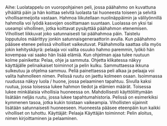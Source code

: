 Aihe: Luolatappelu on vuoropohjainen peli, jossa päähahmo on kuvattuna ylhäältä 
päin ja hän koittaa selvitä luolasta tai huoneesta toiseen ja selvitä 
vihollisarmeijoita vastaan. Hahmoa liikutellaan nuolinäppäimin ja 
välilyönnillä hahmolla voi lyödä kasvojen osoittamaan suuntaan. Luolassa 
on yksi tai useampi vihollinen, jotka koittavat pysäyttää päähahmon etenemisen. 
Viholliset liikkuvat joko satunnaisesti tai päähahmoa päin. Taistelu 
lopputulos määrittyy jonkin satunnaisgeneraattorin avulla. Kun päähahmo pääsee 
etenee pelissä viholliset vaikeutuvat. Päähahmolla saattaa olla myös jokin 
kehityskäyrä: pelaaja voi valita osuuko hahmo paremmin, lyökö hän kovempaa 
vai saako hän lisää elämiä.
Kun ohjelman ajaa tulee ruutuun kolme painiketta: Pelaa, ohje ja sammuta. 
Ohjetta klikatessa näkyy käyttäjälle pelinaikaiset toiminnot ja pelin kulku. 
Sammuttaessa ikkuna sulkeutuu ja ohjelma sammuu. Peliä painettaessa peli alkaa 
ja pelaaja voi valita hahmolleen nimen. Pelissä ruutu on jaettu kolmeen osaan. 
Isoimmassa ruudussa näkyy luola / huone, jossa pelaaminen tapahtuu. Sivulla 
kaksi ruutua, jossa toisessa lukee hahmon tiedot ja elämien määrät. Toisessa 
lukee minkälaisia vihollisia huoneessa on. Mahdollisesti käyttöliittymään 
lisätään neljäs ruutu, jossa lukee tapahtumahistoria.
Pelissä on esimerkiksi kymmenen tasoa, jotka kukin toistaan vaikeampia. 
Vihollisten sijainnit lisätään satunnaisesti huoneeseen. Huoneesta pääsee 
eteenpäin kun kaikki viholliset on tuhottu.
Käyttäjät: Pelaaja
Käyttäjän toiminnot: Pelin aloitus, nimen kirjoittaminen ja pelaaminen.
